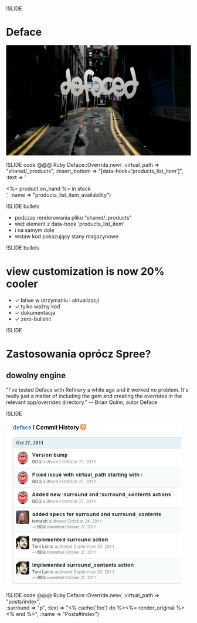 !SLIDE

# Deface

<img src="defaced.jpg" height="300" />



!SLIDE code
    @@@ Ruby
    Deface::Override.new(
      :virtual_path  => "shared/_products",
      :insert_bottom => "[data-hook='products_list_item']",
      :text => '<div class="availability"><%= product.on_hand %> in stock</div>',
      :name    => "products_list_item_availability")


!SLIDE bullets

* podczas renderowania pliku "shared/_products"
* weź element z data-hook 'products_list_item'
* i na samym dole
* wstaw kod pokazujący stany magazynowe


!SLIDE bullets

# view customization is now 20% cooler

* ✓ łatwe w utrzymaniu i aktualizacji
* ✓ tylko ważny kod
* ✓ dokumentacja
* ✓ zero-bullshit


!SLIDE

# Zastosowania oprócz Spree?

## dowolny engine

"I've tested Deface with Refinery a while ago and it worked no problem. It's really just a matter of including the gem and creating the overrides in the relevant app/overrides directory."
-- Brian Quinn, autor Deface


!SLIDE

<img src="commits.png" height="447" />


!SLIDE code
    @@@ Ruby
    Deface::Override.new(
      :virtual_path => "posts/index",  
      :surround => "p",
      :text => "<% cache('foo') do %><%= render_original %><% end %>",
      :name => "Posts#index")

